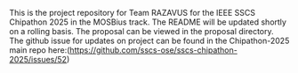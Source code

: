 This is the project repository for Team RAZAVUS for the IEEE SSCS Chipathon 2025 in the MOSBius track.
The README will be updated shortly on a rolling basis.
The proposal can be viewed in the proposal directory. The github issue for updates on project can be found in the Chipathon-2025 main repo here:(https://github.com/sscs-ose/sscs-chipathon-2025/issues/52)
